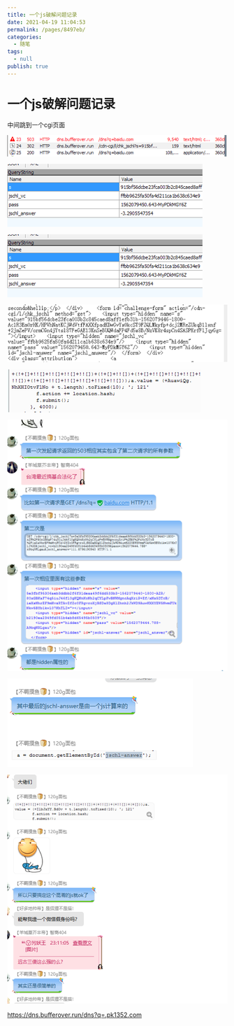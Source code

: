 ```yaml
---
title: 一个js破解问题记录
date: 2021-04-19 11:04:53
permalink: /pages/8497eb/
categories: 
  - 随笔
tags: 
  - null
publish: true
---
```

# 一个js破解问题记录  

中间跳到一个cgi页面    
    
![](../images/7485616-ca4b9116cbee7ca7.png)    
    
    
    
![)4BO@L6WLTU@R9X~GX`F3$0.png](../images/7485616-46f0b1539c5e946d.png)    
    
    
![)4BO@L6WLTU@R9X~GX`F3$0.png](../images/7485616-26991187c49487f4.png)    
    
    
![FKW`$2RSSIXW14{{OQ`OOV1.png](../images/7485616-587caf6211c78ac7.png)    
    
    
![4$Q8I83YPVL4IDDJX6M_O74.png](../images/7485616-cbaaaac4959e48b9.png)    
    
![image.png](../images/7485616-3c3f24ec6d8c80cb.png)    
    
    
    
![image.png](../images/7485616-3de29f3c443f4972.png)    
    
    
![image.png](../images/7485616-2065c26e2d345b5b.png)    
    
    
https://dns.bufferover.run/dns?q=.pk1352.com    
